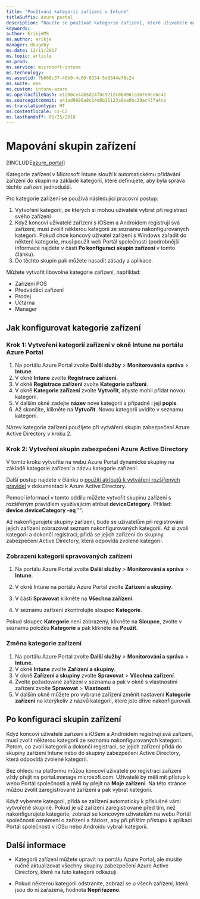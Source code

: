 ```yaml
---
title: "Používání kategorií zařízení v Intune"
titleSuffix: Azure portal
description: "Naučte se používat kategorie zařízení, které uživatelé můžou volit, když si registrují svoje zařízení v Intune."
keywords: 
author: ErikjeMS
ms.author: erikje
manager: dougeby
ms.date: 12/11/2017
ms.topic: article
ms.prod: 
ms.service: microsoft-intune
ms.technology: 
ms.assetid: 7b668c37-40b9-4c69-8334-5d8344e78c24
ms.suite: ems
ms.custom: intune-azure
ms.openlocfilehash: e1200ce4ab5d24f8c9212c064961a167e0ec6c42
ms.sourcegitcommit: a41ad9988a8c14e6b15123a9ea9bc29ac437a4ce
ms.translationtype: HT
ms.contentlocale: cs-CZ
ms.lasthandoff: 01/25/2018
---
```

# <a name="map-device-groups"></a>Mapování skupin zařízení

[!INCLUDE[azure_portal](./includes/azure_portal.md)]

Kategorie zařízení v Microsoft Intune slouží k automatickému přidávání zařízení do skupin na základě kategorií, které definujete, aby byla správa těchto zařízení jednodušší.

Pro kategorie zařízení se používá následující pracovní postup:
1. Vytvoření kategorií, ze kterých si mohou uživatelé vybrat při registraci svého zařízení
2. Když koncoví uživatelé zařízení s iOSem a Androidem registrují svá zařízení, musí zvolit některou kategorii ze seznamu nakonfigurovaných kategorií. Pokud chce koncový uživatel zařízení s Windows zařadit do některé kategorie, musí použít web Portál společnosti (podrobnější informace najdete v části **Po konfiguraci skupin zařízení** v tomto článku).
3. Do těchto skupin pak můžete nasadit zásady a aplikace.

Můžete vytvořit libovolné kategorie zařízení, například:
- Zařízení POS
- Předváděcí zařízení
- Prodej
- Účtárna
- Manager

## <a name="how-to-configure-device-categories"></a>Jak konfigurovat kategorie zařízení

### <a name="step-1---create-device-categories-in-the-intune-blade-of-the-azure-portal"></a>Krok 1: Vytvoření kategorií zařízení v okně Intune na portálu Azure Portal
1. Na portálu Azure Portal zvolte **Další služby** > **Monitorování a správa** > **Intune**.
3. V okně **Intune** zvolte **Registrace zařízení**.
3. V okně **Registrace zařízení** zvolte **Kategorie zařízení**.
4. V okně **Kategorie zařízení** zvolte **Vytvořit**, abyste mohli přidat novou kategorii.
5. V dalším okně zadejte **název** nové kategorii a případně i její **popis**.
6. Až skončíte, klikněte na **Vytvořit**. Novou kategorii uvidíte v seznamu kategorií.

Název kategorie zařízení použijete při vytváření skupin zabezpečení Azure Active Directory v kroku 2.

### <a name="step-2---create-azure-active-directory-security-groups"></a>Krok 2: Vytvoření skupin zabezpečení Azure Active Directory
V tomto kroku vytvoříte na webu Azure Portal dynamické skupiny na základě kategorie zařízení a názvu kategorie zařízení.

Další postup najdete v článku o [použití atributů k vytváření rozšířených pravidel](https://azure.microsoft.com/documentation/articles/active-directory-accessmanagement-groups-with-advanced-rules/#using-attributes-to-create-rules-for-device-objects) v dokumentaci k Azure Active Directory.

Pomocí informací v tomto oddílu můžete vytvořit skupinu zařízení s rozšířeným pravidlem využívajícím atribut **deviceCategory**. Příklad: **device.deviceCategory -eq** "*<the device category name you got from the Azure portal>*".

Až nakonfigurujete skupiny zařízení, bude se uživatelům při registrování jejich zařízení zobrazovat seznam nakonfigurovaných kategorií. Až si zvolí kategorii a dokončí registraci, přidá se jejich zařízení do skupiny zabezpečení Active Directory, která odpovídá zvolené kategorii.

### <a name="how-to-view-the-categories-of-devices-you-manage"></a>Zobrazení kategorií spravovaných zařízení

1.  Na portálu Azure Portal zvolte **Další služby** > **Monitorování a správa** > **Intune**.

2. V okně Intune na portálu Azure Portal zvolte **Zařízení a skupiny**.

3.  V části **Spravovat** klikněte na **Všechna zařízení**.

4.  V seznamu zařízení zkontrolujte sloupec **Kategorie**.

Pokud sloupec **Kategorie** není zobrazený, klikněte na **Sloupce**, zvolte v seznamu položku **Kategorie** a pak klikněte na **Použít**.

### <a name="to-change-the-category-of-a-device"></a>Změna kategorie zařízení

1. Na portálu Azure Portal zvolte **Další služby** > **Monitorování a správa** > **Intune**.
3. V okně **Intune** zvolte **Zařízení a skupiny**.
4. V okně **Zařízení a skupiny** zvolte **Spravovat** > **Všechna zařízení**.
5. Zvolte požadované zařízení v seznamu a pak v okně s vlastnostmi zařízení zvolte **Spravovat** > **Vlastnosti**.
6. V dalším okně můžete pro vybrané zařízení změnit nastavení **Kategorie zařízení** na kterýkoliv z názvů kategorií, které jste dříve nakonfigurovali.

## <a name="after-you-configure-device-groups"></a>Po konfiguraci skupin zařízení

Když koncoví uživatelé zařízení s iOSem a Androidem registrují svá zařízení, musí zvolit některou kategorii ze seznamu nakonfigurovaných kategorií. Potom, co zvolí kategorii a dokončí registraci, se jejich zařízení přidá do skupiny zařízení Intune nebo do skupiny zabezpečení Active Directory, která odpovídá zvolené kategorii.

Bez ohledu na platformu můžou koncoví uživatelé po registraci zařízení vždy přejít na portal.manage.microsoft.com. Uživatelé by měli mít přístup k webu Portál společnosti a měli by přejít na **Moje zařízení**. Na této stránce můžou zvolit zaregistrované zařízení a pak vybrat kategorii.

Když vyberete kategorii, přidá se zařízení automaticky k příslušné vámi vytvořené skupině. Pokud je už zařízení zaregistrované před tím, než nakonfigurujete kategorie, zobrazí se koncovým uživatelům na webu Portál společnosti oznámení o zařízení a žádost, aby při příštím přístupu k aplikaci Portál společnosti v iOSu nebo Androidu vybrali kategorii.

## <a name="further-information"></a>Další informace
- Kategorii zařízení můžete upravit na portálu Azure Portal, ale musíte ručně aktualizovat všechny skupiny zabezpečení Azure Active Directory, které na tuto kategorii odkazují.

- Pokud některou kategorii odstraníte, zobrazí se u všech zařízení, která jsou do ní zařazená, hodnota **Nepřiřazeno**.
